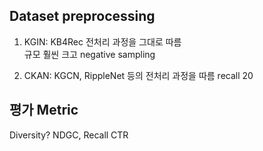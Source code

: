 ## Dataset preprocessing

1. KGIN: KB4Rec 전처리 과정을 그대로 따름  
   규모 훨씬 크고 negative sampling

2. CKAN: KGCN, RippleNet 등의 전처리 과정을 따름
   recall 20




## 평가 Metric
Diversity?
NDGC, Recall
CTR